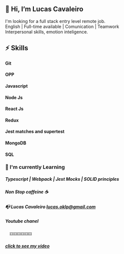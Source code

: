 
## 👋 Hi, I’m Lucas Cavaleiro

 I'm looking for a  full stack entry level  remote job.<br />
 English | Full-time available | Comunication | Teamwork <br />
 Interpersonal skills, emotion inteligence.<br />

 
 
##  ⚡ Skills 
#### Git
#### OPP 
#### Javascript
#### Node Js 
#### React Js
#### Redux
#### Jest matches and supertest
#### MongoDB
#### SQL
 
 
 
###   🌱 I'm currently Learning 
#####   Typescript | Webpack | Jest Mocks | SOLID principles
 #####  Non Stop caffeine ☕
         
##### 📭 Lucas Cavaleiro lucas.oklp@gmail.com
#####  Youtube chanel
      🎞️🎞️🎞️🎞️🎞️🎞️
##### <a href="https://www.youtube.com/watch?v=e_UX89TAR1Y&t=51s" target="_blank">click to see my video</a>
